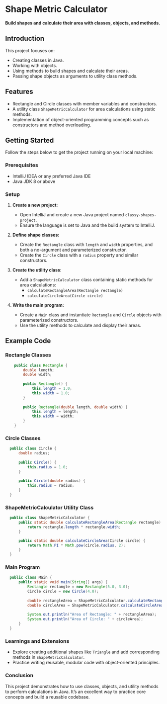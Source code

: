 # Shape Metric Calculator

**Build shapes and calculate their area with classes, objects, and methods.**

## Introduction

This project focuses on:
- Creating classes in Java.
- Working with objects.
- Using methods to build shapes and calculate their areas.
- Passing shape objects as arguments to utility class methods.

## Features

- Rectangle and Circle classes with member variables and constructors.
- A utility class `ShapeMetricCalculator` for area calculations using static methods.
- Implementation of object-oriented programming concepts such as constructors and method overloading.

## Getting Started

Follow the steps below to get the project running on your local machine:

### Prerequisites
- IntelliJ IDEA or any preferred Java IDE
- Java JDK 8 or above

### Setup

1. **Create a new project:**
   - Open IntelliJ and create a new Java project named `classy-shapes-project`.
   - Ensure the language is set to Java and the build system to IntelliJ.

2. **Define shape classes:**
   - Create the `Rectangle` class with `length` and `width` properties, and both a no-argument and parameterized constructor.
   - Create the `Circle` class with a `radius` property and similar constructors.

3. **Create the utility class:**
   - Add a `ShapeMetricCalculator` class containing static methods for area calculations:
     - `calculateRectangleArea(Rectangle rectangle)`
     - `calculateCircleArea(Circle circle)`

4. **Write the main program:**
   - Create a `Main` class and instantiate `Rectangle` and `Circle` objects with parameterized constructors.
   - Use the utility methods to calculate and display their areas.

## Example Code

### Rectangle Classes
  ```java
      public class Rectangle {
          double length;
          double width;
      
          public Rectangle() {
              this.length = 1.0;
              this.width = 1.0;
          }
      
          public Rectangle(double length, double width) {
              this.length = length;
              this.width = width;
          }
      }
```

### Circle Classes
  ```java
    public class Circle {
        double radius;
    
        public Circle() {
            this.radius = 1.0;
        }
    
        public Circle(double radius) {
            this.radius = radius;
        }
    }
```

### ShapeMetricCalculator Utility Class
  ```java
    public class ShapeMetricCalculator {
        public static double calculateRectangleArea(Rectangle rectangle) {
            return rectangle.length * rectangle.width;
        }
  
        public static double calculateCircleArea(Circle circle) {
            return Math.PI * Math.pow(circle.radius, 2);
        }
    }
```

### Main Program
  ```java
    public class Main {
        public static void main(String[] args) {
            Rectangle rectangle = new Rectangle(5.0, 3.0);
            Circle circle = new Circle(4.0);
    
            double rectangleArea = ShapeMetricCalculator.calculateRectangleArea(rectangle);
            double circleArea = ShapeMetricCalculator.calculateCircleArea(circle);
    
            System.out.println("Area of Rectangle: " + rectangleArea);
            System.out.println("Area of Circle: " + circleArea);
        }
    }
```
### Learnings and Extensions
- Explore creating additional shapes like ```Triangle``` and add corresponding methods in ```ShapeMetricCalculator```.
- Practice writing reusable, modular code with object-oriented principles.

### Conclusion
This project demonstrates how to use classes, objects, and utility methods to perform calculations in Java. It’s an excellent way to practice core concepts and build a reusable codebase.
